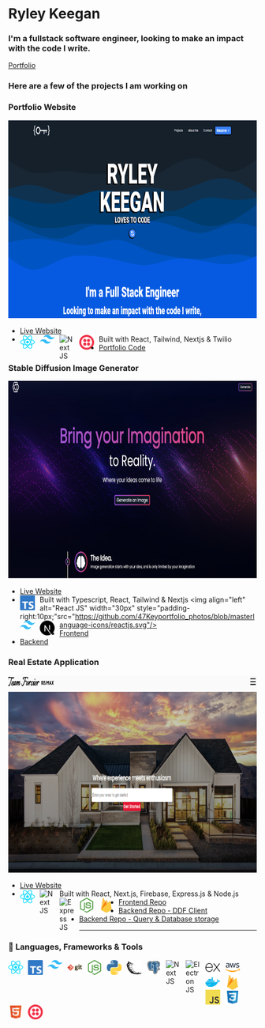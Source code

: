 # Ryley Keegan

### I'm a fullstack software engineer, looking to make an impact with the code I write.
[Portfolio](https://www.ryleykeegan.dev)


### Here are a few of the projects I am working on

### Portfolio Website
<img alt ="Ryley Keegan's Portfolio Website" height="400px" width="1000px" src="https://raw.githubusercontent.com/47Key/portfolio_photos/master/portfolio/portfolio.png"/>

* [Live Website](https://www.ryleykeegan.dev)
* Built with React, Tailwind, Nextjs & Twilio
   <img align="left" alt="React JS" width="30px" style="padding-right:10px;" src="https://github.com/47Key/portfolio_photos/blob/master/language-icons/reactjs.svg"/>
   <img align="left" alt="Tailwind CSS" width="30px" style="padding-right:10px;" src="https://github.com/47Key/portfolio_photos/blob/master/language-icons/tailwindcss.svg"/>
   <img align="left" alt="Next JS" width="30px" style="padding-right:10px;" src="https://github.com/47Key/portfolio_photos/blob/master/language-icons/next.svg"/>
   <img align="left" alt="Typescript" width="30px" style="padding-right:10px;" src="https://github.com/47Key/portfolio_photos/blob/master/language-icons/twilio.svg"/>
* [Portfolio Code](https://github.com/47Key/Portfolio_Website)



### Stable Diffusion Image Generator
<img alt="Stable Diffusion AI Image Generator" width="1000px" height="400px" src="https://raw.githubusercontent.com/47Key/portfolio_photos/master/stable-diffusion/stable-diffusion1.png" />

* [Live Website](https://www.keyai.ca)
* Built with Typescript, React, Tailwind & Nextjs
   <img align="left" alt="Typescript" width="30px" style="padding-right:10px;" src="https://github.com/47Key/portfolio_photos/blob/master/language-icons/typescript.svg"/>
   <img align="left" alt="React JS" width="30px" style="padding-right:10px;"src="https://github.com/47Keyportfolio_photos/blob/masterlanguage-icons/reactjs.svg"/>
   <img align="left" alt="Tailwind CSS" width="30px" style="padding-right:10px;" src="https://github.com/47Key/portfolio_photos/blob/master/language-icons/tailwindcss.svg"/>
   <img align="left" alt="Next JS" width="30px" style="padding-right:10px;" src="https://github.com/47Key/portfolio_photos/blob/master/language-icons/nextjs.svg"/>
* [Frontend](https://github.com/47KeyAI_Image_Generator)
* [Backend](https://github.com/47Key/stable-diffusion_api-docker)

   
### Real Estate Application
<img alt="Stable Diffusion AI Image Generator" width="1000px" height="400px" src="https://github.com/47Key/portfolio_photos/blob/master/team-forcier/team-forcier1.png
" />

* [Live Website](https://team-forcier.vercel.app/)
* Built with React, Next.js, Firebase, Express.js & Node.js
   <img align="left" alt="React JS" width="30px" style="padding-right:10px;" src="https://github.com/47Key/portfolio_photos/blob/master/language-icons/reactjs.svg"/>
   <img align="left" alt="Next JS" width="30px" style="padding-right:10px;" src="https://github.com/47Keyportfolio_photos/blob/masterlanguage-icons/nextjs.svg"/>
   <img align="left" alt="Express JS" width="30px" style="padding-right:10px;" src="https://github.com/47Key/portfolio_photos/blob/master/language-icons/expressjs.svg"/>
   <img align="left" alt="Node JS" width="30px" style="padding-right:10px;" src="https://github.com/47Key/portfolio_photos/blob/master/language-icons/nodejs.svg"/>
   <img align="left" alt="Firebase JS" width="30px" style="padding-right:10px;" src="https://github.com/47Key/portfolio_photos/blob/master/language-icons/firebase.svg"/>
* [Frontend Repo](https://github.com/47Keyteam_forcier)
* [Backend Repo - DDF Client](https://githubcom/47Key/ddf_client_cloudfunctiontree/master/functions)
* [Backend Repo - Query & Database storage](https://github.com/47Key/fetch_post_ddf)


---


### 🧰 Languages, Frameworks & Tools

<img align="left" alt="React JS" width="30px" style="padding-right:10px;" src="https://github.com/47Key/portfolio_photos/blob/master/language-icons/reactjs.svg"/>

<img align="left" alt="Typescript" width="30px" style="padding-right:10px;" src="https://github.com/47Key/portfolio_photos/blob/master/language-icons/typescript.svg"/>

<img align="left" alt="Tailwind CSS" width="30px" style="padding-right:10px;" src="https://github.com/47Key/portfolio_photos/blob/master/language-icons/tailwindcss.svg"/>

<img align="left" alt="Git" width="30px" style="padding-right:10px;" src="https://github.com/47Key/portfolio_photos/blob/master/language-icons/git.svg"/>

<img align="left" alt="Node JS" width="30px" style="padding-right:10px;" src="https://github.com/47Key/portfolio_photos/blob/master/language-icons/nodejs.svg"/>

<img align="left" alt="Python" width="30px" style="padding-right:10px;" src="https://github.com/47Key/portfolio_photos/blob/master/language-icons/python.svg"/>

<img align="left" alt="Flask" width="30px" style="padding-right:10px;" src="https://github.com/47Key/portfolio_photos/blob/master/language-icons/flask.svg"/>

<img align="left" alt="PostgreSQL" width="30px" style="padding-right:10px;" src="https://github.com/47Key/portfolio_photos/blob/master/language-icons/postgres.svg"/>

<img align="left" alt="Next JS" width="30px" style="padding-right:10px;" src="https://github.com/47Key/portfolio_photos/blob/master/language-icons/next.svg"/>

<img align="left" alt="Electron JS" width="30px" style="padding-right:10px;" src="https://github.com/47Key/portfolio_photos/blob/master/language-icons/electron.svg"/>

<img align="left" alt="Express JS" width="30px" style="padding-right:10px;" src="https://github.com/47Key/portfolio_photos/blob/master/language-icons/express.svg"/>

<img align="left" alt="Amazon Web Services" width="30px" style="padding-right:10px;" src="https://github.com/47Key/portfolio_photos/blob/master/language-icons/aws.svg"/>

<img align="left" alt="Docker" width="30px" style="padding-right:10px;" src="https://github.com/47Key/portfolio_photos/blob/master/language-icons/docker.svg"/>

<img align="left" alt="Firebase" width="30px" style="padding-right:10px;" src="https://github.com/47Key/portfolio_photos/blob/master/language-icons/firebase.svg"/>

<img align="left" alt="Javascript" width="30px" style="padding-right:10px;" src="https://github.com/47Key/portfolio_photos/blob/master/language-icons/js.svg"/>

<img align="left" alt="CSS" width="30px" style="padding-right:10px;" src="https://github.com/47Key/portfolio_photos/blob/master/language-icons/css.svg"/>

<img align="left" alt="HTML" width="30px" style="padding-right:10px;" src="https://github.com/47Key/portfolio_photos/blob/master/language-icons/html.svg"/>

<img align="left" alt="Twilio" width="30px" style="padding-right:10px;" src="https://github.com/47Key/portfolio_photos/blob/master/language-icons/twilio.svg"/>